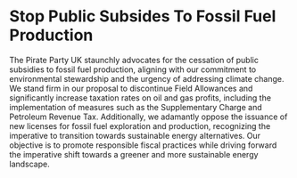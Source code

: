 Stop Public Subsides To Fossil Fuel Production
=================

The Pirate Party UK staunchly advocates for the cessation of public subsidies to fossil fuel production, aligning with our commitment to environmental stewardship and the urgency of addressing climate change. We stand firm in our proposal to discontinue Field Allowances and significantly increase taxation rates on oil and gas profits, including the implementation of measures such as the Supplementary Charge and Petroleum Revenue Tax. Additionally, we adamantly oppose the issuance of new licenses for fossil fuel exploration and production, recognizing the imperative to transition towards sustainable energy alternatives. Our objective is to promote responsible fiscal practices while driving forward the imperative shift towards a greener and more sustainable energy landscape.